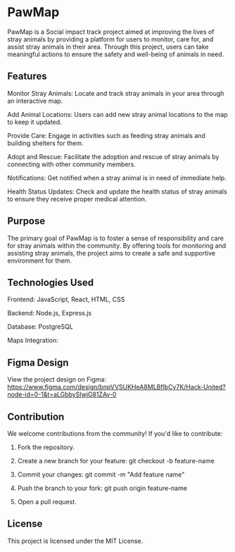 # PawMap

PawMap is a Social impact track project aimed at improving the lives of stray animals by providing a platform for users to monitor, care for, and assist stray animals in their area. Through this project, users can take meaningful actions to ensure the safety and well-being of animals in need.

## Features

Monitor Stray Animals: Locate and track stray animals in your area through an interactive map.

Add Animal Locations: Users can add new stray animal locations to the map to keep it updated.

Provide Care: Engage in activities such as feeding stray animals and building shelters for them.

Adopt and Rescue: Facilitate the adoption and rescue of stray animals by connecting with other community members.

Notifications: Get notified when a stray animal is in need of immediate help.

Health Status Updates: Check and update the health status of stray animals to ensure they receive proper medical attention.

## Purpose

The primary goal of PawMap is to foster a sense of responsibility and care for stray animals within the community. By offering tools for monitoring and assisting stray animals, the project aims to create a safe and supportive environment for them.

## Technologies Used

Frontend: JavaScript, React, HTML, CSS

Backend: Node.js, Express.js

Database:  PostgreSQL

Maps Integration: 


## Figma Design
View the project design on Figma:
 https://www.figma.com/design/bnpVVSUKHeA8MLBflbCy7K/Hack-United?node-id=0-1&t=aLGbbySIwjG81ZAv-0

## Contribution

We welcome contributions from the community! If you'd like to contribute:

1. Fork the repository.

2. Create a new branch for your feature:
   git checkout -b feature-name

3. Commit your changes:
    git commit -m "Add feature name"

4. Push the branch to your fork:
    git push origin feature-name

5. Open a pull request.

## License
This project is licensed under the MIT License.
